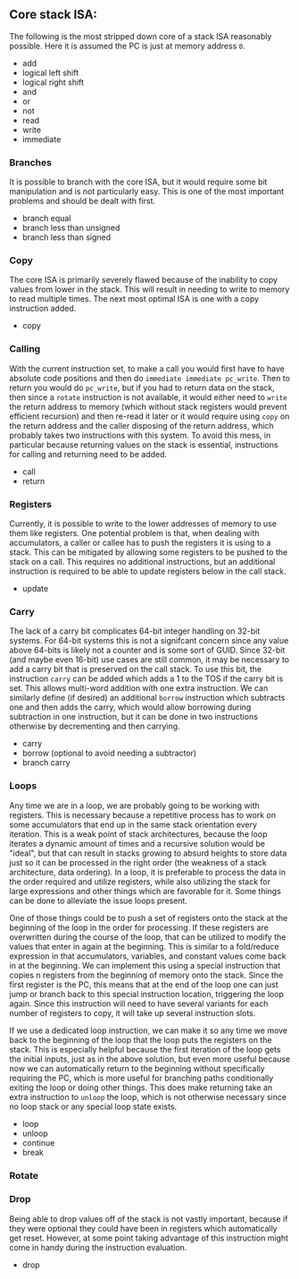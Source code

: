 ## Core stack ISA:

The following is the most stripped down core of a stack ISA reasonably possible. Here it is assumed the PC is just at memory address `0`.

- add
- logical left shift
- logical right shift
- and
- or
- not
- read
- write
- immediate

### Branches

It is possible to branch with the core ISA, but it would require some bit manipulation and is not particularly easy. This is one of the most important problems and should be dealt with first.

- branch equal
- branch less than unsigned
- branch less than signed

### Copy

The core ISA is primarily severely flawed because of the inability to copy values from lower in the stack. This will result in needing to write to memory to read multiple times. The next most optimal ISA is one with a copy instruction added.

- copy

### Calling

With the current instruction set, to make a call you would first have to have absolute code positions and then do `immediate immediate pc_write`. Then to return you would do `pc_write`, but if you had to return data on the stack, then since a `rotate` instruction is not available, it would either need to `write` the return address to memory (which without stack registers would prevent efficient recursion) and then re-read it later or it would require using `copy` on the return address and the caller disposing of the return address, which probably takes two instructions with this system. To avoid this mess, in particular because returning values on the stack is essential, instructions for calling and returning need to be added.

- call
- return

### Registers

Currently, it is possible to write to the lower addresses of memory to use them like registers. One potential problem is that, when dealing with accumulators, a caller or callee has to push the registers it is using to a stack. This can be mitigated by allowing some registers to be pushed to the stack on a call. This requires no additional instructions, but an additional instruction is required to be able to update registers below in the call stack.

- update

### Carry

The lack of a carry bit complicates 64-bit integer handling on 32-bit systems. For 64-bit systems this is not a signifcant concern since any value above 64-bits is likely not a counter and is some sort of GUID. Since 32-bit (and maybe even 16-bit) use cases are still common, it may be necessary to add a carry bit that is preserved on the call stack. To use this bit, the instruction `carry` can be added which adds a 1 to the TOS if the carry bit is set. This allows multi-word addition with one extra instruction. We can similarly define (if desired) an additional `borrow` instruction which subtracts one and then adds the carry, which would allow borrowing during subtraction in one instruction, but it can be done in two instructions otherwise by decrementing and then carrying.

- carry
- borrow (optional to avoid needing a subtractor)
- branch carry

### Loops

Any time we are in a loop, we are probably going to be working with registers. This is necessary because a repetitive process has to work on some accumulators that end up in the same stack orientation every iteration. This is a weak point of stack architectures, because the loop iterates a dynamic amount of times and a recursive solution would be "ideal", but that can result in stacks growing to absurd heights to store data just so it can be processed in the right order (the weakness of a stack architecture, data ordering). In a loop, it is preferable to process the data in the order required and utilize registers, while also utilizing the stack for large expressions and other things which are favorable for it. Some things can be done to alleviate the issue loops present.

One of those things could be to push a set of registers onto the stack at the beginning of the loop in the order for processing. If these registers are overwritten during the course of the loop, that can be utilized to modify the values that enter in again at the beginning. This is similar to a fold/reduce expression in that accumulators, variables, and constant values come back in at the beginning. We can implement this using a special instruction that copies n registers from the beginning of memory onto the stack. Since the first register is the PC, this means that at the end of the loop one can just jump or branch back to this special instruction location, triggering the loop again. Since this instruction will need to have several variants for each number of registers to copy, it will take up several instruction slots.

If we use a dedicated loop instruction, we can make it so any time we move back to the beginning of the loop that the loop puts the registers on the stack. This is especially helpful because the first iteration of the loop gets the initial inputs, just as in the above solution, but even more useful because now we can automatically return to the beginning without specifically requiring the PC, which is more useful for branching paths conditionally exiting the loop or doing other things. This does make returning take an extra instruction to `unloop` the loop, which is not otherwise necessary since no loop stack or any special loop state exists.

- loop
- unloop
- continue
- break

### Rotate

### Drop

Being able to drop values off of the stack is not vastly important, because if they were optional they could have been in registers which automatically get reset. However, at some point taking advantage of this instruction might come in handy during the instruction evaluation.

- drop
